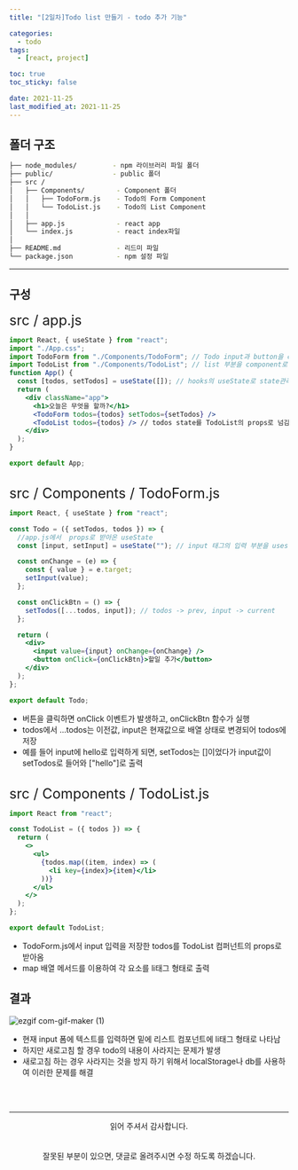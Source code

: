 ```yaml
---
title: "[2일차]Todo list 만들기 - todo 추가 기능"

categories:
  - todo
tags:
  - [react, project]

toc: true
toc_sticky: false

date: 2021-11-25
last_modified_at: 2021-11-25
---
```


## 폴더 구조

```bash
├── node_modules/         - npm 라이브러리 파일 폴더
├── public/               - public 폴더
├── src /  
│   ├── Components/        - Component 폴더
│   │   ├── TodoForm.js    - Todo의 Form Component
│   │   └── TodoList.js    - Todo의 List Component
│   │
│   ├── app.js             - react app
│   └── index.js           - react index파일
│
├── README.md              - 리드미 파일
└── package.json           - npm 설정 파일
```

---

## 구성

<div style="font-size:25px">src / app.js</div>

```jsx
import React, { useState } from "react";
import "./App.css";
import TodoForm from "./Components/TodoForm"; // Todo input과 button을 compoent로 구성
import TodoList from "./Components/TodoList"; // list 부분을 component로 설정
function App() {
  const [todos, setTodos] = useState([]); // hooks의 useState로 state관리, 배열로 초기화
  return (
    <div className="app">
      <h1>오늘은 무엇을 할까?</h1>
      <TodoForm todos={todos} setTodos={setTodos} />
      <TodoList todos={todos} /> // todos state를 TodoList의 props로 넘김
    </div>
  );
}

export default App;
```

<br />

<div style="font-size:25px">src / Components / TodoForm.js</div>

```jsx
import React, { useState } from "react";

const Todo = ({ setTodos, todos }) => {
  //app.js에서  props로 받아온 useState
  const [input, setInput] = useState(""); // input 태그의 입력 부분을 usestate의 input에 지정

  const onChange = (e) => {
    const { value } = e.target;
    setInput(value);
  };

  const onClickBtn = () => {
    setTodos([...todos, input]); // todos -> prev, input -> current
  };

  return (
    <div>
      <input value={input} onChange={onChange} />
      <button onClick={onClickBtn}>할일 추가</button>
    </div>
  );
};

export default Todo;
```

- 버튼을 클릭하면 onClick 이벤트가 발생하고, onClickBtn 함수가 실행
- todos에서 ...todos는 이전값, input은 현재값으로 배열 상태로 변경되어 todos에 저장
- 예를 들어 input에 hello로 입력하게 되면, setTodos는 []이었다가 input값이 setTodos로 들어와 ["hello"]로 출력

<br />

<div style="font-size:25px">src / Components / TodoList.js</div>

```jsx
import React from "react";

const TodoList = ({ todos }) => {
  return (
    <>
      <ul>
        {todos.map((item, index) => (
          <li key={index}>{item}</li>
        ))}
      </ul>
    </>
  );
};

export default TodoList;
```

- TodoForm.js에서 input 입력을 저장한 todos를 TodoList 컴퍼넌트의 props로 받아옴
- map 배열 메서드를 이용하여 각 요소를 li태그 형태로 출력

## 결과

![ezgif com-gif-maker (1)](https://user-images.githubusercontent.com/44824320/143467319-1e55d403-70c0-4628-ba0e-8f336a7f46e8.gif)

- 현재 input 폼에 텍스트를 입력하면 밑에 리스트 컴포넌트에 li태그 형태로 나타남
- 하지만 새로고침 할 경우 todo의 내용이 사라지는 문제가 발생
- 새로고침 하는 경우 사라지는 것을 방지 하기 위해서 localStorage나 db를 사용하여 이러한 문제를 해결

<br />
<br />
<hr>
<p align="center">
읽어 주셔서 감사합니다. <br />
<br />
<br />
 잘못된 부분이 있으면, 댓글로 올려주시면 수정 하도록 하겠습니다.

</p>

